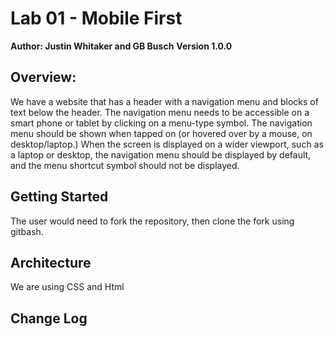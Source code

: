 # Lab 01 - Mobile First

**Author: Justin Whitaker and GB Busch**
**Version 1.0.0**

## Overview: 
We have a website that has a header with a navigation menu and blocks of text below the header. The navigation menu needs to be accessible on a smart phone or tablet by clicking on a menu-type symbol. The navigation menu should be shown when tapped on (or hovered over by a mouse, on desktop/laptop.) When the screen is displayed on a wider viewport, such as a laptop or desktop, the navigation menu should be displayed by default, and the menu shortcut symbol should not be displayed.

## Getting Started
<!-- What are the steps that a user must take in order to build this app on their own machine and get it running? -->
The user would need to fork the repository, then clone the fork using gitbash. 

## Architecture
<!-- Provide a detailed description of the application design. What technologies (languages, libraries, etc) you're using, and any other relevant design information. -->
We are using CSS and Html


## Change Log

<!-- Use this are to document the iterative changes made to your application as each feature is successfully implemented. Use time stamps. Here's an examples:

01-01-2001 4:59pm - Application now has a fully-functional express server, with GET and POST routes for the book resource.
## 
- normalize css file provided by Allie Grampa
